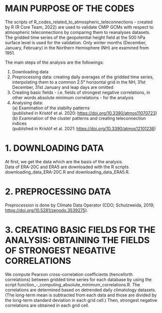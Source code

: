 # MAIN PURPOSE OF THE CODES

The scripts of R_codes_related_to_atmospheric_teleconnections - created by R (R Core Team, 2022) are used to validate CMIP GCMs with respect to atmospheric teleconnections by comparing them to reanalyses datasets. The gridded time series of the geopotential height field at the 500 hPa surface level is used for the validation. Only winter months (December, January, February) in the Northern Hemisphere (NH) are examined from 1951.

The main steps of the analysis are the followings:
1. Downloading data
2. Preprocessing data: creating daily averages of the gridded time series, interpolating them to a common 2.5° horizontal grid in the NH; 31st December, 31st January and leap days are omitted
3. Creating basic fields - i.e. fields of strongest negative correlations, in other words absolute minimum correlations - for the analysis
4. Analysing data: <br>
   (a) Examination of the stabilty patterns <br>
       (published in Kristóf et al. 2020: https://doi.org/10.3390/atmos11070723) <br>
   (b) Examination of the cluster patterns and creating teleconnection indices <br>
       (published in Kristóf et al. 2021: https://doi.org/10.3390/atmos12101236)
 
# 1. DOWNLOADING DATA
At first, we get the data which are the basis of the analysis. <br>
Data of ERA-20C and ERA5 are downloaded with the R scripts downloading_data_ERA-20C.R and downloading_data_ERA5.R.

# 2. PREPROCESSING DATA
Preprocession is done by Climate Data Operator (CDO; Schulzweida, 2019; https://doi.org/10.5281/zenodo.3539275).

# 3. CREATING BASIC FIELDS FOR THE ANALYSIS: OBTAINING THE FIELDS OF STRONGEST NEGATIVE CORRELATIONS
We compute Pearson cross-correlation coefficients (henceforth correlations) between gridded time series for each database by using the script function_-_computing_absolute_minimum_correlations.R. The correlations are determined based on detrended daily climatology datasets. (The long-term mean is subtracted from each data and those are divided by the long-term standard deviation in each grid cell.) Then, strongest negative correlations are obtained in each grid cell.

